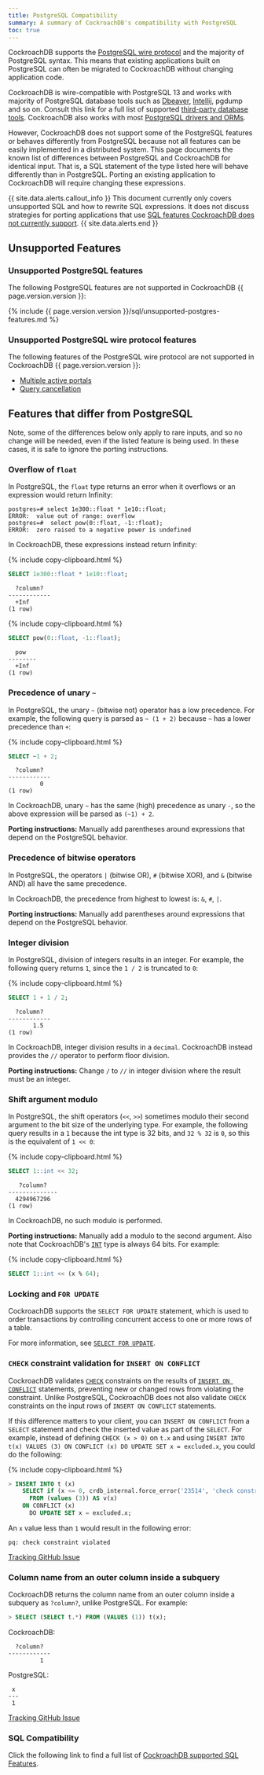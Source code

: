 ```yaml
---
title: PostgreSQL Compatibility
summary: A summary of CockroachDB's compatibility with PostgreSQL
toc: true
---
```


CockroachDB supports the [PostgreSQL wire protocol](https://www.postgresql.org/docs/current/protocol.html) and the majority of PostgreSQL syntax. This means that existing applications built on PostgreSQL can often be migrated to CockroachDB without changing application code.

CockroachDB is wire-compatible with PostgreSQL 13 and works with majority of PostgreSQL database tools such as [Dbeaver](dbeaver.html), [Intellij](intellij-idea.html), pgdump and so on. Consult this link for a full list of supported [third-party database tools](third-party-database-tools.html). CockroachDB also works with most [PostgreSQL drivers and ORMs](hello-world-example-apps.html).

However, CockroachDB does not support some of the PostgreSQL features or behaves differently from PostgreSQL because not all features can be easily implemented in a distributed system. This page documents the known list of differences between PostgreSQL and CockroachDB for identical input. That is, a SQL statement of the type listed here will behave differently than in PostgreSQL. Porting an existing application to CockroachDB will require changing these expressions.

{{ site.data.alerts.callout_info }}
This document currently only covers unsupported SQL and how to rewrite SQL expressions. It does not discuss strategies for porting applications that use <a href="sql-feature-support.html">SQL features CockroachDB does not currently support</a>.
{{ site.data.alerts.end }}

## Unsupported Features

### Unsupported PostgreSQL features

The following PostgreSQL features are not supported in CockroachDB {{  page.version.version  }}:

{%  include {{ page.version.version }}/sql/unsupported-postgres-features.md %}

### Unsupported PostgreSQL wire protocol features

The following features of the PostgreSQL wire protocol are not supported in CockroachDB {{  page.version.version  }}:

- [Multiple active portals](https://github.com/cockroachdb/cockroach/issues/40195)
- [Query cancellation](https://github.com/cockroachdb/cockroach/issues/41335)

## Features that differ from PostgreSQL

Note, some of the differences below only apply to rare inputs, and so no change will be needed, even if the listed feature is being used. In these cases, it is safe to ignore the porting instructions.

### Overflow of `float`

In PostgreSQL, the `float` type returns an error when it overflows or an expression would return Infinity:

~~~
postgres=# select 1e300::float * 1e10::float;
ERROR:  value out of range: overflow
postgres=#  select pow(0::float, -1::float);
ERROR:  zero raised to a negative power is undefined
~~~

In CockroachDB, these expressions instead return Infinity:

{%  include copy-clipboard.html %}
~~~ sql
SELECT 1e300::float * 1e10::float;
~~~

~~~
  ?column?
------------
  +Inf
(1 row)
~~~

{%  include copy-clipboard.html %}
~~~ sql
SELECT pow(0::float, -1::float);
~~~

~~~
  pow
--------
  +Inf
(1 row)
~~~

### Precedence of unary `~`

In PostgreSQL, the unary `~` (bitwise not) operator has a low precedence. For example, the following query is parsed as `~ (1 + 2)` because `~` has a lower precedence than `+`:

{%  include copy-clipboard.html %}
~~~ sql
SELECT ~1 + 2;
~~~

~~~
  ?column?
------------
         0
(1 row)
~~~

In CockroachDB, unary `~` has the same (high) precedence as unary `-`, so the above expression will be parsed as `(~1) + 2`.

**Porting instructions:** Manually add parentheses around expressions that depend on the PostgreSQL behavior.

### Precedence of bitwise operators

In PostgreSQL, the operators `|` (bitwise OR), `#` (bitwise XOR), and `&` (bitwise AND) all have the same precedence.

In CockroachDB, the precedence from highest to lowest is: `&`, `#`, `|`.

**Porting instructions:** Manually add parentheses around expressions that depend on the PostgreSQL behavior.

### Integer division

In PostgreSQL, division of integers results in an integer. For example, the following query returns `1`, since the `1 / 2` is truncated to `0`:

{%  include copy-clipboard.html %}
~~~ sql
SELECT 1 + 1 / 2;
~~~

~~~
  ?column?
------------
       1.5
(1 row)
~~~

In CockroachDB, integer division results in a `decimal`. CockroachDB instead provides the `//` operator to perform floor division.

**Porting instructions:** Change `/` to `//` in integer division where the result must be an integer.

### Shift argument modulo

In PostgreSQL, the shift operators (`<<`, `>>`) sometimes modulo their second argument to the bit size of the underlying type. For example, the following query results in a `1` because the int type is 32 bits, and `32 % 32` is `0`, so this is the equivalent of `1 << 0`:

{%  include copy-clipboard.html %}
~~~ sql
SELECT 1::int << 32;
~~~

~~~
   ?column?
--------------
  4294967296
(1 row)
~~~

In CockroachDB, no such modulo is performed.

**Porting instructions:** Manually add a modulo to the second argument. Also note that CockroachDB's [`INT`](int.html) type is always 64 bits. For example:

{%  include copy-clipboard.html %}
~~~ sql
SELECT 1::int << (x % 64);
~~~

### Locking and `FOR UPDATE`

CockroachDB supports the `SELECT FOR UPDATE` statement, which is used to order transactions by controlling concurrent access to one or more rows of a table.

For more information, see [`SELECT FOR UPDATE`](select-for-update.html).

### `CHECK` constraint validation for `INSERT ON CONFLICT`

CockroachDB validates [`CHECK`](check.html) constraints on the results of [`INSERT ON CONFLICT`](insert.html#on-conflict-clause) statements, preventing new or changed rows from violating the constraint. Unlike PostgreSQL, CockroachDB does not also validate `CHECK` constraints on the input rows of `INSERT ON CONFLICT` statements.

If this difference matters to your client, you can `INSERT ON CONFLICT` from a `SELECT` statement and check the inserted value as part of the `SELECT`. For example, instead of defining `CHECK (x > 0)` on `t.x` and using `INSERT INTO t(x) VALUES (3) ON CONFLICT (x) DO UPDATE SET x = excluded.x`, you could do the following:

{%  include copy-clipboard.html %}
~~~ sql
> INSERT INTO t (x)
    SELECT if (x <= 0, crdb_internal.force_error('23514', 'check constraint violated'), x)
      FROM (values (3)) AS v(x)
    ON CONFLICT (x)
      DO UPDATE SET x = excluded.x;
~~~

An `x` value less than `1` would result in the following error:

~~~
pq: check constraint violated
~~~

[Tracking GitHub Issue](https://github.com/cockroachdb/cockroach/issues/35370)

### Column name from an outer column inside a subquery

CockroachDB returns the column name from an outer column inside a subquery as `?column?`, unlike PostgreSQL. For example:

~~~ sql
> SELECT (SELECT t.*) FROM (VALUES (1)) t(x);
~~~

CockroachDB:

~~~
  ?column?
------------
         1
~~~

PostgreSQL:

~~~
 x
---
 1
~~~

[Tracking GitHub Issue](https://github.com/cockroachdb/cockroach/issues/46563)

### SQL Compatibility

Click the following link to find a full list of [CockroachDB supported SQL Features](sql-feature-support.html).

